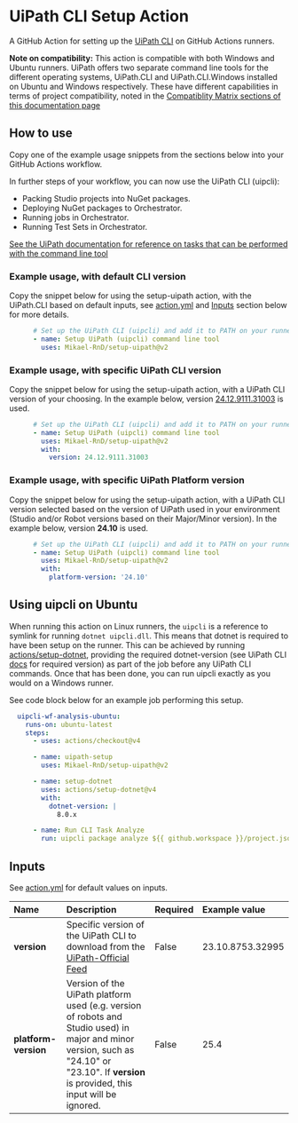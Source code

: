 # UiPath CLI Setup Action

A GitHub Action for setting up the [UiPath CLI](https://docs.uipath.com/automation-ops/automation-cloud/latest/user-guide/about-uipath-cli) on GitHub Actions runners.

**Note on compatibility:** This action is compatible with both Windows and Ubuntu runners. UiPath offers two separate command line tools for the different operating systems, UiPath.CLI and UiPath.CLI.Windows installed on Ubuntu and Windows respectively. These have different capabilities in terms of project compatibility, noted in the [Compatiblity Matrix sections of this documentation page](https://docs.uipath.com/automation-ops/automation-cloud/latest/USER-GUIDE/about-uipath-cli#prerequisites)

## How to use

Copy one of the example usage snippets from the sections below into your GitHub Actions workflow.

In further steps of your workflow, you can now use the UiPath CLI (uipcli):

- Packing Studio projects into NuGet packages.
- Deploying NuGet packages to Orchestrator.
- Running jobs in Orchestrator.
- Running Test Sets in Orchestrator.

[See the UiPath documentation for reference on tasks that can be performed with the command line tool](https://docs.uipath.com/automation-ops/automation-cloud/latest/user-guide/executing-tasks-cli)

### Example usage, with default CLI version

Copy the snippet below for using the setup-uipath action, with the UiPath.CLI based on default inputs, see [action.yml](action.yml) and [Inputs](#inputs) section below for more details.

```yml
      # Set up the UiPath CLI (uipcli) and add it to PATH on your runner
      - name: Setup UiPath (uipcli) command line tool
        uses: Mikael-RnD/setup-uipath@v2
```

### Example usage, with specific UiPath CLI version

Copy the snippet below for using the setup-uipath action, with a UiPath CLI version of your choosing. In the example below, version [24.12.9111.31003](https://docs.uipath.com/automation-ops/automation-cloud/latest/USER-GUIDE/release-notes-uipath-cli#v2412911131003) is used.

```yml
      # Set up the UiPath CLI (uipcli) and add it to PATH on your runner
      - name: Setup UiPath (uipcli) command line tool
        uses: Mikael-RnD/setup-uipath@v2
        with:
          version: 24.12.9111.31003
```

### Example usage, with specific UiPath Platform version

Copy the snippet below for using the setup-uipath action, with a UiPath CLI version selected based on the version of UiPath used in your environment (Studio and/or Robot versions based on their Major/Minor version). In the example below, version **24.10** is used.

```yml
      # Set up the UiPath CLI (uipcli) and add it to PATH on your runner
      - name: Setup UiPath (uipcli) command line tool
        uses: Mikael-RnD/setup-uipath@v2
        with:
          platform-version: '24.10'
```

## Using uipcli on Ubuntu

When running this action on Linux runners, the `uipcli` is a reference to symlink for running `dotnet uipcli.dll`.
This means that dotnet is required to have been setup on the runner. This can be achieved by running [actions/setup-dotnet](https://github.com/actions/setup-dotnet), providing the required dotnet-version (see UiPath CLI [docs](https://docs.uipath.com/automation-ops/automation-cloud/latest/user-guide/about-uipath-cli#prerequisites) for required version) as part of the job before any UiPath CLI commands. Once that has been done, you can run uipcli exactly as you would on a Windows runner.

See code block below for an example job performing this setup.

```yml
  uipcli-wf-analysis-ubuntu:
    runs-on: ubuntu-latest
    steps:
      - uses: actions/checkout@v4

      - name: uipath-setup
        uses: Mikael-RnD/setup-uipath@v2

      - name: setup-dotnet
        uses: actions/setup-dotnet@v4
        with:
          dotnet-version: |
            8.0.x

      - name: Run CLI Task Analyze
        run: uipcli package analyze ${{ github.workspace }}/project.json
```

## Inputs

See [action.yml](action.yml) for default values on inputs.

|Name|Description|Required|Example value|
|:--|:--|:--|:--|
|**version**|Specific version of the UiPath CLI to download from the [UiPath-Official Feed](https://uipath.visualstudio.com/Public.Feeds/_artifacts/feed/UiPath-Official/NuGet/UiPath.CLI.Windows/versions/)|False|23.10.8753.32995|
|**platform-version**|Version of the UiPath platform used (e.g. version of robots and Studio used) in major and minor version, such as "24.10" or "23.10". If **version** is provided, this input will be ignored.|False|25.4|

